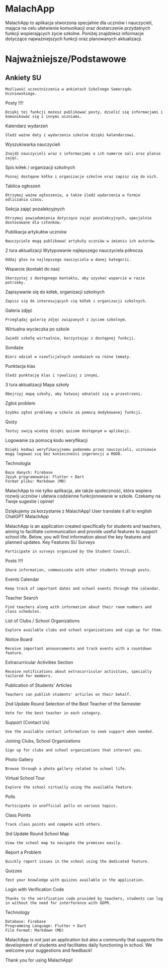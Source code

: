 # MalachApp

MalachApp to aplikacja stworzona specjalnie dla uczniów i nauczycieli, mająca na celu ułatwienie komunikacji oraz dostarczenie przydatnych funkcji wspierających życie szkolne. Poniżej znajdziesz informacje dotyczące najważniejszych funkcji oraz planowanych aktualizacji.
# **Najważniejsze/Podstawowe**
## Ankiety SU

    Możliwość uczestniczenia w ankietach Szkolnego Samorządu Uczniowskiego.

Posty !!!!

    Dzięki tej funkcji możesz publikować posty, dzielić się informacjami i komunikować się z innymi uczniami.

Kalendarz wydarzeń

    Śledź ważne daty i wydarzenia szkolne dzięki kalendarzowi.

Wyszukiwarka nauczycieli

    Znajdź nauczycieli wraz z informacjami o ich numerze sali oraz planie zajęć.

Spis kółek / organizacji szkolnych

    Poznaj dostępne kółka i organizacje szkolne oraz zapisz się do nich.

Tablica ogłoszeń

    Otrzymuj ważne ogłoszenia, a także śledź wydarzenia w formie odliczania czasu.

Sekcja zajęć pozalekcyjnych

    Otrzymuj powiadomienia dotyczące zajęć pozalekcyjnych, specjalnie dostosowane dla członków.

Publikacja artykułów uczniów

    Nauczyciele mogą publikować artykuły uczniów w imieniu ich autorów.

2 tura aktualizacji
Wytypowanie najlepszego nauczyciela półrocza

    Oddaj głos na najlepszego nauczyciela w danej kategorii.

Wsparcie (kontakt do nas)

    Skorzystaj z dostępnego kontaktu, aby uzyskać wsparcie w razie potrzeby.

Zapisywanie się do kółek, organizacji szkolnych

    Zapisz się do interesujących cię kółek i organizacji szkolnych.

Galeria zdjęć

    Przeglądaj galerię zdjęć związanych z życiem szkolnym.

Wirtualna wycieczka po szkole

    Zwiedź szkołę wirtualnie, korzystając z dostępnej funkcji.

Sondaże

    Bierz udział w nieoficjalnych sondażach na różne tematy.

Punktacja klas

    Śledź punktację klas i rywalizuj z innymi.

3 tura aktualizacji
Mapa szkoły

    Obejrzyj mapę szkoły, aby łatwiej odnaleźć się w przestrzeni.

Zgłoś problem

    Szybko zgłoś problemy w szkole za pomocą dedykowanej funkcji.

Quizy

    Testuj swoją wiedzę dzięki quizom dostępnym w aplikacji.

Logowanie za pomocą kodu weryfikacji

    Dzięki kodowi weryfikacyjnemu podanemu przez nauczycieli, uczniowie mogą logować się bez konieczności ingerencji w RODO.

Technologia

    Baza danych: Firebase
    Język programowania: Flutter + Dart
    Format pliku: Markdown (MD)

MalachApp to nie tylko aplikacja, ale także społeczność, która wspiera rozwój uczniów i ułatwia codzienne funkcjonowanie w szkole. Czekamy na Twoje sugestie i opinie!

Dziękujemy za korzystanie z MalachApp!
User
translate it all to english
ChatGPT
MalachApp

MalachApp is an application created specifically for students and teachers, aiming to facilitate communication and provide useful features to support school life. Below, you will find information about the key features and planned updates.
Key Features
SU Surveys

    Participate in surveys organized by the Student Council.

Posts !!!!

    Share information, communicate with other students through posts.

Events Calendar

    Keep track of important dates and school events through the calendar.

Teacher Search

    Find teachers along with information about their room numbers and class schedules.

List of Clubs / School Organizations

    Explore available clubs and school organizations and sign up for them.

Notice Board

    Receive important announcements and track events with a countdown feature.

Extracurricular Activities Section

    Receive notifications about extracurricular activities, specially tailored for members.

Publication of Students' Articles

    Teachers can publish students' articles on their behalf.

2nd Update Round
Selection of the Best Teacher of the Semester

    Vote for the best teacher in each category.

Support (Contact Us)

    Use the available contact information to seek support when needed.

Joining Clubs, School Organizations

    Sign up for clubs and school organizations that interest you.

Photo Gallery

    Browse through a photo gallery related to school life.

Virtual School Tour

    Explore the school virtually using the available feature.

Polls

    Participate in unofficial polls on various topics.

Class Points

    Track class points and compete with others.

3rd Update Round
School Map

    View the school map to navigate the premises easily.

Report a Problem

    Quickly report issues in the school using the dedicated feature.

Quizzes

    Test your knowledge with quizzes available in the application.

Login with Verification Code

    Thanks to the verification code provided by teachers, students can log in without the need for interference with GDPR.

Technology

    Database: Firebase
    Programming Language: Flutter + Dart
    File Format: Markdown (MD)

MalachApp is not just an application but also a community that supports the development of students and facilitates daily functioning in school. We welcome your suggestions and feedback!

Thank you for using MalachApp!
